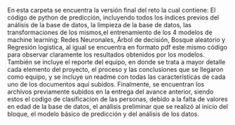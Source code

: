 En esta carpeta se encuentra la versión final del reto la cual contiene: El código de python de predicción, incluyendo todos los índices previos del análisis de la base de datos, la limpieza de la base de datos, las transformaciones de los mismos,el entrenamiento de los 4 modelos de machine learning: Redes Neuronales, Árbol de decisión, Bosque aleatorio y Regresión logística, al igual se encuentra en formato pdf este mismo código para observar claramente los resultados obtenidos por los modelos.
También se incluye el reporte del equipo, en donde se trata a mayor detalle cada elemento del proyecto, el proceso y las conclusiones que se llegaron como equipo, y se incluye un readme con todas las características de cada uno de los documentos aquí subidos. Finalmente, se encuentran los archivos previamente subidos en la entrega del avance anterior, siendo estos el codigo de clasificacion de las personas, debido a la falta de valores en edad de la base de datos, el análisis preliminar que se realizó al inicio del bloque, el modelo básico de predicción y del análisis de los datos.





